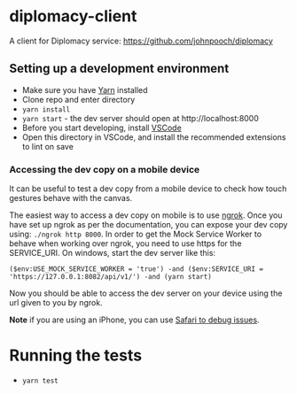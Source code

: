 # diplomacy-client

A client for Diplomacy service: https://github.com/johnpooch/diplomacy

## Setting up a development environment

- Make sure you have [Yarn](https://classic.yarnpkg.com/en/docs/install) installed
- Clone repo and enter directory
- `yarn install`
- `yarn start` - the dev server should open at http://localhost:8000
- Before you start developing, install [VSCode](https://code.visualstudio.com)
- Open this directory in VSCode, and install the recommended extensions to lint on save

### Accessing the dev copy on a mobile device

It can be useful to test a dev copy from a mobile device to check how touch gestures behave with the canvas.

The easiest way to access a dev copy on mobile is to use [ngrok](https://ngrok.com/download).
Once you have set up ngrok as per the documentation, you can expose your dev copy using:
`./ngrok http 8000`.
In order to get the Mock Service Worker to behave when working over ngrok, you need to use https for the SERVICE_URI. On windows, start the dev server like this:

```
($env:USE_MOCK_SERVICE_WORKER = 'true') -and ($env:SERVICE_URI = 'https://127.0.0.1:8082/api/v1/') -and (yarn start)
```

Now you should be able to access the dev server on your device using the url given to you by ngrok.

**Note** if you are using an iPhone, you can use [Safari to debug issues](https://www.browserstack.com/guide/how-to-debug-on-iphone).

# Running the tests

- `yarn test`
